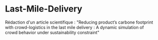 # Last-Mile-Delivery
Rédaction d'un article scientifique : "Reducing product’s carbone footprint with crowd-logistics in the last mile delivery : A dynamic simulation of crowd behavior under sustainability constraint"
